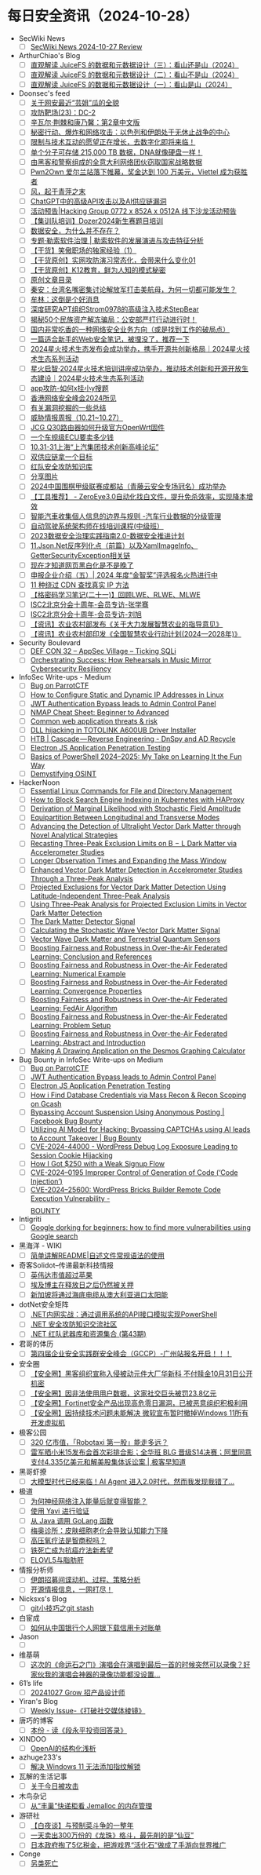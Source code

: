 # 每日安全资讯（2024-10-28）

- SecWiki News
  - [ ] [SecWiki News 2024-10-27 Review](http://www.sec-wiki.com/?2024-10-27)
- ArthurChiao's Blog
  - [ ] [直观解读 JuiceFS 的数据和元数据设计（三）：看山还是山（2024）](https://arthurchiao.github.io/blog/juicefs-data-metadata-design-illustrative-guide-3-zh/)
  - [ ] [直观解读 JuiceFS 的数据和元数据设计（二）：看山不是山（2024）](https://arthurchiao.github.io/blog/juicefs-data-metadata-design-illustrative-guide-2-zh/)
  - [ ] [直观解读 JuiceFS 的数据和元数据设计（一）：看山是山（2024）](https://arthurchiao.github.io/blog/juicefs-data-metadata-design-illustrative-guide-1-zh/)
- Doonsec's feed
  - [ ] [关于网安最近“芸姐”瓜的全貌](https://mp.weixin.qq.com/s?__biz=Mzg4NDk4MTk5OA==&mid=2247485474&idx=1&sn=bdc1889bc14c0350daf5528d5ca85bb0)
  - [ ] [攻防靶场(23)：DC-2](https://mp.weixin.qq.com/s?__biz=MzI0NjA3Mzk2NQ==&mid=2247494895&idx=1&sn=c0795817d4b3c3b0831bcf33872519ef)
  - [ ] [辛瓦尔·荆棘和康乃馨：第2章中文版](https://mp.weixin.qq.com/s?__biz=MzkwMzI1ODUwNA==&mid=2247487538&idx=1&sn=8bd45727e8cf3944c22a02e3a5c8d0e7)
  - [ ] [秘密行动、爆炸和网络攻击：以色列和伊朗处于无休止战争的中心](https://mp.weixin.qq.com/s?__biz=MzkxNDM4OTM3OQ==&mid=2247503949&idx=1&sn=48fabe8bf75e45742cfab72a0c91e0b5)
  - [ ] [限制与技术互动的愿望正在增长，去数字化即将来临！](https://mp.weixin.qq.com/s?__biz=MzkxNDM4OTM3OQ==&mid=2247503949&idx=2&sn=c9ae4d4964ac3d3ff1ae296e4b9939c0)
  - [ ] [单个分子可存储 215,000 TB 数据，DNA就像硬盘一样！](https://mp.weixin.qq.com/s?__biz=MzkxNDM4OTM3OQ==&mid=2247503949&idx=3&sn=64d792daa2ed4b0db81c0184c74ba3fa)
  - [ ] [由黑客和警察组成的全意大利网络团伙窃取国家战略数据](https://mp.weixin.qq.com/s?__biz=MzkxNDM4OTM3OQ==&mid=2247503949&idx=4&sn=8351deb992afb78e8cfa7ebc539426c7)
  - [ ] [Pwn2Own 爱尔兰站落下帷幕，奖金达到 100 万美元，Viettel 成为获胜者](https://mp.weixin.qq.com/s?__biz=MzkxNDM4OTM3OQ==&mid=2247503949&idx=5&sn=8dc05f3f30d6b7d6aa8f821c4b375b28)
  - [ ] [风，起于青萍之末](https://mp.weixin.qq.com/s?__biz=Mzg3ODAzNjg5OA==&mid=2247485272&idx=1&sn=05923f817d43f3a4f513228b6a739d85)
  - [ ] [ChatGPT中的高级API攻击以及AI供应链漏洞](https://mp.weixin.qq.com/s?__biz=Mzg4NTY0MDg1Mg==&mid=2247485591&idx=1&sn=5769b72d3516063e4f68feab9cd46e15)
  - [ ] [活动预告|Hacking Group 0772 x 852A x 0512A 线下沙龙活动预告](https://mp.weixin.qq.com/s?__biz=MzIxNjk0MzQ4NQ==&mid=2247488908&idx=1&sn=3a2465a3cd891d57b24b91943d47428b)
  - [ ] [【集训队培训】Dozer2024新生赛题目培训](https://mp.weixin.qq.com/s?__biz=MzI4MTIxMzkxMg==&mid=2247485514&idx=1&sn=e0cfe9a398618a88c3b90d30f0b7bfc2)
  - [ ] [数据安全，为什么并不存在？](https://mp.weixin.qq.com/s?__biz=MzAxOTk3NTg5OQ==&mid=2247491538&idx=1&sn=6bedd58a910f0015856a5764d851a3b6)
  - [ ] [专题·勒索软件治理 | 勒索软件的发展演进与攻击特征分析](https://mp.weixin.qq.com/s?__biz=MzU3NjQ5NTIxNg==&mid=2247485074&idx=1&sn=065a351316536cf0c0482fd4220ccd86)
  - [ ] [【干货】笑傲职场的独家经验（1）](https://mp.weixin.qq.com/s?__biz=MzU3NjQ5NTIxNg==&mid=2247485074&idx=2&sn=7fbe62c759994f554507415fe52791ea)
  - [ ] [【干货原创】实网攻防演习常态化，会带来什么变化01](https://mp.weixin.qq.com/s?__biz=MzU3NjQ5NTIxNg==&mid=2247485074&idx=3&sn=867513c1471ef4d66c320584dc189cb9)
  - [ ] [【干货原创】K12教育，鲜为人知的模式秘密](https://mp.weixin.qq.com/s?__biz=MzU3NjQ5NTIxNg==&mid=2247485074&idx=4&sn=3685bd53943d0c0fcff6fe0365a36fa4)
  - [ ] [原创文章目录](https://mp.weixin.qq.com/s?__biz=MzU3NjQ5NTIxNg==&mid=2247485074&idx=5&sn=662d2d36a46c78ef34b0fdb003e35058)
  - [ ] [秦安：台湾名嘴密集讨论解放军打击美航母，为何一切都可能发生？](https://mp.weixin.qq.com/s?__biz=MzA5MDg1MDUyMA==&mid=2650474585&idx=1&sn=7314bfddd1b90c340406d1d15502199f)
  - [ ] [牟林：这倒是个好消息](https://mp.weixin.qq.com/s?__biz=MzA5MDg1MDUyMA==&mid=2650474585&idx=2&sn=f6db31a8f743e131fe924df14d63dcad)
  - [ ] [深度研究APT组织Strom0978的高级注入技术StepBear](https://mp.weixin.qq.com/s?__biz=MzkyOTc0NDY2Nw==&mid=2247484443&idx=1&sn=d75d5cb737745dd9d5106967bfd94f55)
  - [ ] [揭秘50个民族资产解冻骗局：公安部严打行动进行时！](https://mp.weixin.qq.com/s?__biz=MzkwNjY1Mzc0Nw==&mid=2247486161&idx=1&sn=d7352673a7f71cf63ab5c0f13e2e9794)
  - [ ] [国内非常吃香的一种网络安全业务方向（或是找到工作的破局点）](https://mp.weixin.qq.com/s?__biz=MzI1Mjc3NTUwMQ==&mid=2247535811&idx=1&sn=9a218e6264754b4bba9855c4b9da3828)
  - [ ] [一篇适合新手的Web安全笔记，被埋没了，推荐一下](https://mp.weixin.qq.com/s?__biz=MzU5NzQ3NzIwMA==&mid=2247485975&idx=1&sn=b3dba10d61ffc3b555d937babd47a473)
  - [ ] [2024星火技术生态发布会成功举办，携手开源共创新格局｜2024星火技术生态系列活动](https://mp.weixin.qq.com/s?__biz=MzU1OTUxNTI1NA==&mid=2247591331&idx=1&sn=f0e24d7182f96b01483d2f1765a78982)
  - [ ] [星火启智·2024星火技术培训讲座成功举办，推动技术创新和开源开放生态建设｜2024星火技术生态系列活动](https://mp.weixin.qq.com/s?__biz=MzU1OTUxNTI1NA==&mid=2247591331&idx=2&sn=409e9df59409223c09d62189a5edca81)
  - [ ] [app攻防-如何x挂小y搜题](https://mp.weixin.qq.com/s?__biz=MzkxNDY0NjY3MQ==&mid=2247485096&idx=1&sn=70e06de5b1e5b8f525ccfc6a0096c56d)
  - [ ] [香港网络安全峰会2024所见](https://mp.weixin.qq.com/s?__biz=Mzg4Njc0Mjc3NQ==&mid=2247486488&idx=1&sn=1c03fa671886ced42d0dac68c356bc8a)
  - [ ] [有关漏洞挖掘的一些总结](https://mp.weixin.qq.com/s?__biz=MzIzMTIzNTM0MA==&mid=2247496224&idx=1&sn=9b8aaafd8f73e348cfbc19ab9f57e033)
  - [ ] [威胁情报周报（10.21~10.27）](https://mp.weixin.qq.com/s?__biz=Mzg5MTc3ODY4Mw==&mid=2247507231&idx=1&sn=e5bb2a08ea8182ced6651022e7d944d9)
  - [ ] [JCG Q30路由器如何升级官方OpenWrt固件](https://mp.weixin.qq.com/s?__biz=MzU4MTgxNDc2MQ==&mid=2247485946&idx=1&sn=642ae73f8e28d28e9d5cc8777374f638)
  - [ ] [一个车规级ECU要卖多少钱](https://mp.weixin.qq.com/s?__biz=MzkyOTMwMDQ5MQ==&mid=2247519863&idx=1&sn=8e1482584f77c5b7805faad4b47ffa8f)
  - [ ] [10.31-31上海“上汽集团技术创新高峰论坛”](https://mp.weixin.qq.com/s?__biz=MzkyOTMwMDQ5MQ==&mid=2247519863&idx=2&sn=7155a2c92ccb7a3d3ba2eadf20ddbb70)
  - [ ] [双供应链拿一个目标](https://mp.weixin.qq.com/s?__biz=Mzg2ODYxMzY3OQ==&mid=2247516248&idx=1&sn=ce014a0692c0643bd651ae4c140308d2)
  - [ ] [红队安全攻防知识库](https://mp.weixin.qq.com/s?__biz=Mzg2ODYxMzY3OQ==&mid=2247516248&idx=2&sn=764699d2269c9323dbbfa09952881fb2)
  - [ ] [分享图片](https://mp.weixin.qq.com/s?__biz=MzI1NDU2MzAzNQ==&mid=2247486247&idx=1&sn=eda0873a1ff15599aceb174a459f9b9c)
  - [ ] [2024中国围棋甲级联赛成都站（青藤云安全专场冠名）成功举办](https://mp.weixin.qq.com/s?__biz=MzAwNDE4Mzc1NA==&mid=2650849623&idx=1&sn=959e026a0f7dbf36dde031e724d2dba3)
  - [ ] [【工具推荐】 - ZeroEye3.0自动化找白文件，提升免杀效率，实现降本增效](https://mp.weixin.qq.com/s?__biz=MzkyNDUzNjk4MQ==&mid=2247484765&idx=1&sn=b940b8242523eb095971542cf11dbac9)
  - [ ] [智能汽車收集個人信息的边界与规则 -汽车行业数据的分级管理](https://mp.weixin.qq.com/s?__biz=MzU2MDk1Nzg2MQ==&mid=2247615124&idx=1&sn=9fbda00870f76dd20778ac5198ae62e8)
  - [ ] [自动驾驶系统架构师在线培训课程(中级班）](https://mp.weixin.qq.com/s?__biz=MzU2MDk1Nzg2MQ==&mid=2247615124&idx=2&sn=1a75c9d5e95d2f6dbc0de8fbea8d0570)
  - [ ] [2023数据安全治理实践指南2.0-数据安全推进计划](https://mp.weixin.qq.com/s?__biz=MzU2MDk1Nzg2MQ==&mid=2247615124&idx=3&sn=192c76efa143b29b89c2b945a6c76c1b)
  - [ ] [11.Json.Net反序列化点（前篇）以及XamlImageInfo、GetterSecurityException相关链](https://mp.weixin.qq.com/s?__biz=MzkzNTUwNTg2Ng==&mid=2247484815&idx=1&sn=752bdb72b6d885894a9c9b5d15eda3a8)
  - [ ] [现在才知道网页黑白化是不是晚了](https://mp.weixin.qq.com/s?__biz=MzkwODQyMjgwNg==&mid=2247485238&idx=1&sn=7d693d977a1896f67a2d136e5c0c56b3)
  - [ ] [申报企业介绍（五）| 2024 年度“金智奖”评选报名火热进行中](https://mp.weixin.qq.com/s?__biz=MzkwMTMyMDQ3Mw==&mid=2247595213&idx=1&sn=0310a5249f591292807062cbe080bada)
  - [ ] [11 种绕过 CDN 查找真实 IP 方法](https://mp.weixin.qq.com/s?__biz=MzkzNTYwMTk4Mw==&mid=2247487956&idx=1&sn=b80c2e09c08f3a46785a2be0df335d8c)
  - [ ] [【格密码学习笔记(二十一)】回顾LWE、RLWE、MLWE](https://mp.weixin.qq.com/s?__biz=MzUwOTc3MTQyNg==&mid=2247489939&idx=1&sn=2ab0dfe37013458eef4adcb9a50e6a76)
  - [ ] [ISC2北京分会十周年-会员专访-张学骞](https://mp.weixin.qq.com/s?__biz=MzAxMzEyMjQ4Mg==&mid=2688531098&idx=1&sn=9d69dc18c10df935d8b84f5f10b27da2)
  - [ ] [ISC2北京分会十周年-会员专访-刘旭](https://mp.weixin.qq.com/s?__biz=MzAxMzEyMjQ4Mg==&mid=2688531098&idx=2&sn=4eab6804cee72273f4f0892499bcbe1a)
  - [ ] [【资讯】农业农村部发布《关于大力发展智慧农业的指导意见》](https://mp.weixin.qq.com/s?__biz=MzU1NDY3NDgwMQ==&mid=2247546828&idx=1&sn=30a88232037988a8055eb5287825e52c)
  - [ ] [【资讯】农业农村部印发《全国智慧农业行动计划(2024—2028年)》](https://mp.weixin.qq.com/s?__biz=MzU1NDY3NDgwMQ==&mid=2247546828&idx=2&sn=d83bf4dda9d4fb2ad92eb9b99f61054d)
- Security Boulevard
  - [ ] [DEF CON 32 – AppSec Village – Ticking SQLi](https://securityboulevard.com/2024/10/def-con-32-appsec-village-ticking-sqli/)
  - [ ] [Orchestrating Success: How Rehearsals in Music Mirror Cybersecurity Resiliency](https://securityboulevard.com/2024/10/orchestrating-success-how-rehearsals-in-music-mirror-cybersecurity-resiliency/)
- InfoSec Write-ups - Medium
  - [ ] [Bug on ParrotCTF](https://infosecwriteups.com/bug-on-parrotctf-e64424b0d043?source=rss----7b722bfd1b8d---4)
  - [ ] [How to Configure Static and Dynamic IP Addresses in Linux](https://infosecwriteups.com/how-to-configure-static-and-dynamic-ip-addresses-in-linux-a-step-by-step-guide-using-ifconfig-and-48551ce4bc45?source=rss----7b722bfd1b8d---4)
  - [ ] [JWT Authentication Bypass leads to Admin Control Panel](https://infosecwriteups.com/jwt-authentication-bypass-leads-to-admin-control-panel-dfa6efcdcbf5?source=rss----7b722bfd1b8d---4)
  - [ ] [NMAP Cheat Sheet: Beginner to Advanced](https://infosecwriteups.com/nmap-cheat-sheet-beginner-to-advanced-787b19a113f4?source=rss----7b722bfd1b8d---4)
  - [ ] [Common web application threats & risk](https://infosecwriteups.com/common-web-application-threats-risk-8d54b6a23acb?source=rss----7b722bfd1b8d---4)
  - [ ] [DLL hijacking in TOTOLINK A600UB Driver Installer](https://infosecwriteups.com/dll-hijacking-in-totolink-a600ub-driver-installer-13787c4d97b4?source=rss----7b722bfd1b8d---4)
  - [ ] [HTB | Cascade — Reverse Engineering - DnSpy and AD Recycle](https://infosecwriteups.com/htb-cascade-reverse-engineering-dnspy-and-ad-recycle-ecd045caca7d?source=rss----7b722bfd1b8d---4)
  - [ ] [Electron JS Application Penetration Testing](https://infosecwriteups.com/electron-js-application-penetration-testing-b0809af324f6?source=rss----7b722bfd1b8d---4)
  - [ ] [Basics of PowerShell 2024–2025: My Take on Learning It the Fun Way](https://infosecwriteups.com/basics-of-powershell-2024-2025-my-take-on-learning-it-the-fun-way-6566c908a8fb?source=rss----7b722bfd1b8d---4)
  - [ ] [Demystifying OSINT](https://infosecwriteups.com/demystifying-osint-e1c287b17e0c?source=rss----7b722bfd1b8d---4)
- HackerNoon
  - [ ] [Essential Linux Commands for File and Directory Management](https://hackernoon.com/essential-linux-commands-for-file-and-directory-management?source=rss)
  - [ ] [How to Block Search Engine Indexing in Kubernetes with HAProxy](https://hackernoon.com/how-to-block-search-engine-indexing-in-kubernetes-with-haproxy?source=rss)
  - [ ] [Derivation of Marginal Likelihood with Stochastic Field Amplitude](https://hackernoon.com/derivation-of-marginal-likelihood-with-stochastic-field-amplitude?source=rss)
  - [ ] [Equipartition Between Longitudinal and Transverse Modes](https://hackernoon.com/equipartition-between-longitudinal-and-transverse-modes?source=rss)
  - [ ] [Advancing the Detection of Ultralight Vector Dark Matter through Novel Analytical Strategies](https://hackernoon.com/advancing-the-detection-of-ultralight-vector-dark-matter-through-novel-analytical-strategies?source=rss)
  - [ ] [Recasting Three-Peak Exclusion Limits on B − L Dark Matter via Accelerometer Studies](https://hackernoon.com/recasting-three-peak-exclusion-limits-on-b-l-dark-matter-via-accelerometer-studies?source=rss)
  - [ ] [Longer Observation Times and Expanding the Mass Window](https://hackernoon.com/longer-observation-times-and-expanding-the-mass-window?source=rss)
  - [ ] [Enhanced Vector Dark Matter Detection in Accelerometer Studies Through a Three-Peak Analysis](https://hackernoon.com/enhanced-vector-dark-matter-detection-in-accelerometer-studies-through-a-three-peak-analysis?source=rss)
  - [ ] [Projected Exclusions for Vector Dark Matter Detection Using Latitude-Independent Three-Peak Analysis](https://hackernoon.com/projected-exclusions-for-vector-dark-matter-detection-using-latitude-independent-three-peak-analysis?source=rss)
  - [ ] [Using Three-Peak Analysis for Projected Exclusion Limits in Vector Dark Matter Detection](https://hackernoon.com/using-three-peak-analysis-for-projected-exclusion-limits-in-vector-dark-matter-detection?source=rss)
  - [ ] [The Dark Matter Detector Signal](https://hackernoon.com/the-dark-matter-detector-signal?source=rss)
  - [ ] [Calculating the Stochastic Wave Vector Dark Matter Signal](https://hackernoon.com/calculating-the-stochastic-wave-vector-dark-matter-signal?source=rss)
  - [ ] [Vector Wave Dark Matter and Terrestrial Quantum Sensors](https://hackernoon.com/vector-wave-dark-matter-and-terrestrial-quantum-sensors?source=rss)
  - [ ] [Boosting Fairness and Robustness in Over-the-Air Federated Learning: Conclusion and References](https://hackernoon.com/boosting-fairness-and-robustness-in-over-the-air-federated-learning-conclusion-and-references?source=rss)
  - [ ] [Boosting Fairness and Robustness in Over-the-Air Federated Learning: Numerical Example](https://hackernoon.com/boosting-fairness-and-robustness-in-over-the-air-federated-learning-numerical-example?source=rss)
  - [ ] [Boosting Fairness and Robustness in Over-the-Air Federated Learning: Convergence Properties](https://hackernoon.com/boosting-fairness-and-robustness-in-over-the-air-federated-learning-convergence-properties?source=rss)
  - [ ] [Boosting Fairness and Robustness in Over-the-Air Federated Learning: FedAir Algorithm](https://hackernoon.com/boosting-fairness-and-robustness-in-over-the-air-federated-learning-fedair-algorithm?source=rss)
  - [ ] [Boosting Fairness and Robustness in Over-the-Air Federated Learning: Problem Setup](https://hackernoon.com/boosting-fairness-and-robustness-in-over-the-air-federated-learning-problem-setup?source=rss)
  - [ ] [Boosting Fairness and Robustness in Over-the-Air Federated Learning: Abstract and Introduction](https://hackernoon.com/boosting-fairness-and-robustness-in-over-the-air-federated-learning-abstract-and-introduction?source=rss)
  - [ ] [Making A Drawing Application on the Desmos Graphing Calculator](https://hackernoon.com/making-a-drawing-application-on-the-desmos-graphing-calculator?source=rss)
- Bug Bounty in InfoSec Write-ups on Medium
  - [ ] [Bug on ParrotCTF](https://infosecwriteups.com/bug-on-parrotctf-e64424b0d043?source=rss----7b722bfd1b8d--bug_bounty)
  - [ ] [JWT Authentication Bypass leads to Admin Control Panel](https://infosecwriteups.com/jwt-authentication-bypass-leads-to-admin-control-panel-dfa6efcdcbf5?source=rss----7b722bfd1b8d--bug_bounty)
  - [ ] [Electron JS Application Penetration Testing](https://infosecwriteups.com/electron-js-application-penetration-testing-b0809af324f6?source=rss----7b722bfd1b8d--bug_bounty)
  - [ ] [How i Find Database Credentials via Mass Recon & Recon Scoping on Gcash](https://infosecwriteups.com/how-i-find-database-credentials-via-mass-recon-recon-scoping-on-gcash-f43a0dae3ec1?source=rss----7b722bfd1b8d--bug_bounty)
  - [ ] [Bypassing Account Suspension Using Anonymous Posting | Facebook Bug Bounty](https://infosecwriteups.com/bypassing-account-suspension-using-anonymous-posting-facebook-bug-bounty-b204433c98d1?source=rss----7b722bfd1b8d--bug_bounty)
  - [ ] [Utilizing AI Model for Hacking: Bypassing CAPTCHAs using AI leads to Account Takeover | Bug Bounty](https://infosecwriteups.com/utilizing-ai-model-for-hacking-bypassing-captchas-using-ai-leads-to-account-takeover-bug-bounty-028804b779a0?source=rss----7b722bfd1b8d--bug_bounty)
  - [ ] [CVE-2024-44000 - WordPress Debug Log Exposure Leading to Session Cookie Hijacking](https://infosecwriteups.com/cve-2024-44000-wordpress-debug-log-exposure-leading-to-session-cookie-hijacking-afcfada02c44?source=rss----7b722bfd1b8d--bug_bounty)
  - [ ] [How I Got $250 with a Weak Signup Flow](https://infosecwriteups.com/how-i-got-250-with-a-weak-signup-flow-3d87d34059fa?source=rss----7b722bfd1b8d--bug_bounty)
  - [ ] [CVE-2024–0195 Improper Control of Generation of Code (‘Code Injection’)](https://infosecwriteups.com/cve-2024-0195-improper-control-of-generation-of-code-code-injection-c292836e03ec?source=rss----7b722bfd1b8d--bug_bounty)
  - [ ] [CVE-2024–25600: WordPress Bricks Builder Remote Code Execution Vulnerability -$$$$ BOUNTY](https://infosecwriteups.com/cve-2024-25600-wordpress-bricks-builder-remote-code-execution-vulnerability-bounty-997d488fd54e?source=rss----7b722bfd1b8d--bug_bounty)
- Intigriti
  - [ ] [Google dorking for beginners: how to find more vulnerabilities using Google search](https://blog.intigriti.com/hacking-tools/google-dorking-for-beginners-how-to-find-more-vulnerabilities-using-google-search)
- 黑海洋 - WIKI
  - [ ] [简单讲解README|自述文件常规语法的使用](https://www.upx8.com/4370)
- 奇客Solidot–传递最新科技情报
  - [ ] [英伟达市值超过苹果](https://www.solidot.org/story?sid=79604)
  - [ ] [埃及博主在释放日之后仍然被关押](https://www.solidot.org/story?sid=79603)
  - [ ] [新加坡将通过海底电缆从澳大利亚进口太阳能](https://www.solidot.org/story?sid=79602)
- dotNet安全矩阵
  - [ ] [.NET内网实战：通过调用系统的API接口模拟实现PowerShell](https://mp.weixin.qq.com/s?__biz=MzUyOTc3NTQ5MA==&mid=2247496261&idx=1&sn=78ca8698f33604e3c10c03892db82324&chksm=fa595ca8cd2ed5be4a9f96ae82dea8d59c67bcc0e8a0735a0a1c72244fcbac4616a8ef080154&scene=58&subscene=0#rd)
  - [ ] [.NET 安全攻防知识交流社区](https://mp.weixin.qq.com/s?__biz=MzUyOTc3NTQ5MA==&mid=2247496261&idx=2&sn=d8c3b04b2b2fb1f4412a4f2175db1af6&chksm=fa595ca8cd2ed5be4898facb5a430b0d045995afe5565ba218a560a77dc21e26e4072b053a56&scene=58&subscene=0#rd)
  - [ ] [.NET 红队武器库和资源集合 (第43期)](https://mp.weixin.qq.com/s?__biz=MzUyOTc3NTQ5MA==&mid=2247496261&idx=3&sn=a47ccb3b1b12afd42b92f92c8695266e&chksm=fa595ca8cd2ed5bee460bb58c514ff4d69025db0d81e499bb266dbb4e91d1d10ce6d62c0a5f2&scene=58&subscene=0#rd)
- 君哥的体历
  - [ ] [第四届企业安全实践群安全峰会（GCCP）-广州站报名开启！！！](https://mp.weixin.qq.com/s?__biz=MzI2MjQ1NTA4MA==&mid=2247491596&idx=1&sn=92f02c166552a52f448ae227d75d07f1&chksm=ea484a4bdd3fc35de4d003472617d2107b3f8428b71398f870df76168073297e3356bb36c0b6&scene=58&subscene=0#rd)
- 安全圈
  - [ ] [【安全圈】黑客组织宣称入侵被动元件大厂华新科 不付赎金10月31日公开机密](https://mp.weixin.qq.com/s?__biz=MzIzMzE4NDU1OQ==&mid=2652065543&idx=1&sn=f13f0caedf978f0f25a9982941913117&chksm=f36e6347c419ea518b271725651d92832b6c3d49e44aaec947be4944df6245b6dd50554c5bb7&scene=58&subscene=0#rd)
  - [ ] [【安全圈】因非法使用用户数据，这家社交巨头被罚23.8亿元](https://mp.weixin.qq.com/s?__biz=MzIzMzE4NDU1OQ==&mid=2652065543&idx=2&sn=4efe91e50571c82da0a634286b7b211f&chksm=f36e6347c419ea515299022efe3c6a4d5be1040a4fdf9e91c466b492cc1a057d677c13c4e01c&scene=58&subscene=0#rd)
  - [ ] [【安全圈】​Fortinet安全产品出现高危零日漏洞，已被恶意组织积极利用](https://mp.weixin.qq.com/s?__biz=MzIzMzE4NDU1OQ==&mid=2652065543&idx=3&sn=b8a04fa9094f1ff644a46c7e77e91aad&chksm=f36e6347c419ea5117820d0337cd4fc89a241b03666d801bebddaba03c52cb638805deea4261&scene=58&subscene=0#rd)
  - [ ] [【安全圈】因持续技术问题未能解决 微软宣布暂时撤掉Windows 11所有开发虚拟机](https://mp.weixin.qq.com/s?__biz=MzIzMzE4NDU1OQ==&mid=2652065543&idx=4&sn=0f91eb5837ad0719008c96a2ecf89334&chksm=f36e6347c419ea51727a60401161113b752587353cae0f5d7a29b5d8841ea5b109024e622296&scene=58&subscene=0#rd)
- 极客公园
  - [ ] [320 亿市值，「Robotaxi 第一股」能走多远？](https://mp.weixin.qq.com/s?__biz=MTMwNDMwODQ0MQ==&mid=2653060481&idx=1&sn=4a64e26095077b6a5c4f60ae2d340314&chksm=7e57003749208921e752af72dc7786a6e0388ad37a9a447c8886a10a1d07089db57337e10450&scene=58&subscene=0#rd)
  - [ ] [雷军晒小米15发布会首次彩排合影；全华班 BLG 晋级S14决赛；阿里同意支付4.335亿美元和解美股集体诉讼案 | 极客早知道](https://mp.weixin.qq.com/s?__biz=MTMwNDMwODQ0MQ==&mid=2653060470&idx=1&sn=6912c73c89010970efd2156e31ff0bf4&chksm=7e5700c0492089d677782dad45d03818998998700f890f95dac6912a0b6432f4efca179ee383&scene=58&subscene=0#rd)
- 黑哥虾撩
  - [ ] [大模型时代已经来临！AI Agent 进入2.0时代，然而我发现我错了...](https://mp.weixin.qq.com/s?__biz=Mzg5OTU1NTEwMg==&mid=2247484242&idx=1&sn=8c3ca9e7cc7175b192756f908109651f&chksm=c050c923f727403550c257ffa822f00cb1730638ceac3b21f9254e67c534257be3af54c1b919&scene=58&subscene=0#rd)
- 极道
  - [ ] [为何神经网络注入能量后就变得智能？](https://www.jdon.com/76132.html)
  - [ ] [使用 Yavi 进行验证](https://www.jdon.com/76131.html)
  - [ ] [从 Java 调用 GoLang 函数](https://www.jdon.com/76130.html)
  - [ ] [梅奥诊所：皮肤细胞老化会导致认知能力下降](https://www.jdon.com/76129.html)
  - [ ] [高压氧疗法是智商税吗？](https://www.jdon.com/76128.html)
  - [ ] [铁死亡成为抗癌疗法新希望](https://www.jdon.com/76127.html)
  - [ ] [ELOVL5与脂肪肝](https://www.jdon.com/76126.html)
- 情报分析师
  - [ ] [伊朗招募间谍动机、过程、策略分析](https://mp.weixin.qq.com/s?__biz=MzA3Mjc1MTkwOA==&mid=2650556521&idx=1&sn=88281a9c13fe0f656ef6409435c1fb59&chksm=87116622b066ef34d31e0e83202c55d568d55620452546da790af368b9eaae82247493d8fcc5&scene=58&subscene=0#rd)
  - [ ] [开源情报信息，一网打尽！](https://mp.weixin.qq.com/s?__biz=MzA3Mjc1MTkwOA==&mid=2650556521&idx=2&sn=9e619630903b2d7ebf7ff3a946d62abd&chksm=87116622b066ef34a70a95d86ddfd3fff0b189dcee7c27285dda0639e93dca2de8934840f62c&scene=58&subscene=0#rd)
- Nicksxs's Blog
  - [ ] [git小技巧之git stash](https://nicksxs.me/2024/10/27/git%E5%B0%8F%E6%8A%80%E5%B7%A7%E4%B9%8Bgit-stash/)
- 白宦成
  - [ ] [如何从中国银行个人网银下载信用卡对账单](https://www.ixiqin.com/2024/10/27/download-from-boc-for-credit-card/)
- Jason
  - [ ] [](https://atjason.com/daily/2024-10-24.html)
- 维基萌
  - [ ] [这次的《命运石之门》演唱会在演唱到最后一首的时候突然可以录像？好家伙我的演唱会神器的录像功能都没设置...](https://www.wikimoe.com/post/su8q5y1c)
- 61’s life
  - [ ] [20241027 Grow 招产品设计师](https://61.life/2024/1027)
- Yiran's Blog
  - [ ] [Weekly Issue-《打破社交媒体棱镜》](https://zdyxry.github.io/2024/10/27/Weekly-Issue-%E6%89%93%E7%A0%B4%E7%A4%BE%E4%BA%A4%E5%AA%92%E4%BD%93%E6%A3%B1%E9%95%9C/)
- 唐巧的博客
  - [ ] [本份 - 读《段永平投资回答录》](https://blog.devtang.com/2024/10/27/notes-from-duan-yong-ping/)
- XINDOO
  - [ ] [OpenAI的结构化浅析](https://zxs.io/article/1981)
- azhuge233's
  - [ ] [解决 Windows 11 无法添加指纹解锁](https://azhuge233.com/%e8%a7%a3%e5%86%b3-windows-11-%e6%97%a0%e6%b3%95%e6%b7%bb%e5%8a%a0%e6%8c%87%e7%ba%b9%e8%a7%a3%e9%94%81/)
- 瓦解的生活记事
  - [ ] [关于今日被攻击](https://hin.cool/posts/ccyundun.html)
- 木鸟杂记
  - [ ] [从“丰巢”快递柜看 Jemalloc 的内存管理](https://www.qtmuniao.com/2024/10/27/jemalloc/)
- 游研社
  - [ ] [【白夜谈】与预制菜斗争的一整年](https://www.yystv.cn/p/12219)
  - [ ] [一天卖出300万份的《龙珠》格斗，最先削的是“仙豆”](https://www.yystv.cn/p/12218)
  - [ ] [日本政府掏了5亿税金，把游戏界“活化石”做成了手游向世界推广](https://www.yystv.cn/p/12214)
- Conge
  - [ ] [另类死亡](https://conge.livingwithfcs.org/2024/10/27/death/)
